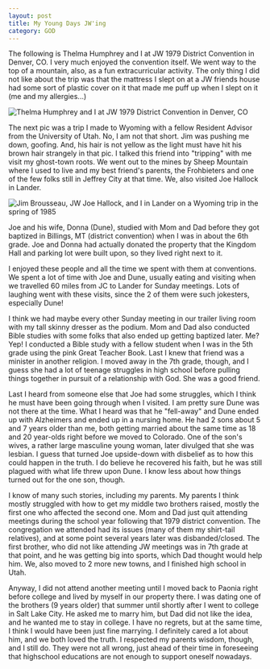 ```yaml
---
layout: post
title: My Young Days JW'ing
category: GOD
---
```


The following is Thelma Humphrey and I at JW 1979 District Convention in Denver, CO. I very much enjoyed the convention itself. We went way to the top of a mountain, also, as a fun extracurricular activity. The only thing I did not like about the trip was that the mattress I slept on at a JW friends house had some sort of plastic cover on it that made me puff up when I slept on it (me and my allergies...)

![Thelma Humphrey and I at JW 1979 District Convention in Denver, CO](https://www.keepandshare.com/userpics/h/e/a/r/tnhandstraining/2020-09/sb/methelmaassembly_edited-32748589.jpg?ts=1600404694)

The next pic was a trip I made to Wyoming with a fellow Resident Advisor from the University of Utah. No, I am not that short. Jim was pushing me down, goofing. And, his hair is not yellow as the light must have hit his brown hair strangely in that pic. I talked this friend into "tripping" with me visit my ghost-town roots. We went out to the mines by Sheep Mountain where I used to live and my best friend's parents, the Frohbieters and one of the few folks still in Jeffrey City at that time. We, also visited Joe Hallock in Lander. 

![Jim Brousseau, JW Joe Hallock, and I in Lander on a Wyoming trip in the spring of 1985](https://www.keepandshare.com/userpics/h/e/a/r/tnhandstraining/2020-09/sb/usrasjoehallock_edited-58937952.jpg?ts=1600404694)

Joe and his wife, Donna (Dune), studied with Mom and Dad before they got baptized in Billings, MT (district convention) when I was in about the 6th grade. Joe and Donna had actually donated the property that the Kingdom Hall and parking lot were built upon, so they lived right next to it. 

I enjoyed these people and all the time we spent with them at conventions. We spent a lot of time with Joe and Dune, usually eating and visiting when we travelled 60 miles from JC to Lander for Sunday meetings. Lots of laughing went with these visits, since the 2 of them were such jokesters, especially Dune!

I think we had maybe every other Sunday meeting in our trailer living room with my tall skinny dresser as the podium. Mom and Dad also conducted Bible studies with some folks that also ended up getting baptized later. Me? Yep! I conducted a Bible study with a fellow student when I was in the 5th grade using the pink Great Teacher Book. Last I knew that friend was a minister in another religion. I moved away in the 7th grade, though, and I guess she had a lot of teenage struggles in high school before pulling things together in pursuit of a relationship with God. She was a good friend.

Last I heard from someone else that Joe had some struggles, which I think he must have been going through when I visited. I am pretty sure Dune was not there at the time. What I heard was that he "fell-away" and Dune ended up with Alzheimers and ended up in a nursing home. He had 2 sons about 5 and 7 years older than me, both getting married about the same time as 18 and 20 year-olds right before we moved to Colorado. One of the son's wives, a rather large masculine young woman, later divulged that she was lesbian. I guess that turned Joe upside-down with disbelief as to how this could happen in the truth. I do believe he recovered his faith, but he was still plagued with what life threw upon Dune. I know less about how things turned out for the one son, though.

I know of many such stories, including my parents. My parents I think mostly struggled with how to get my middle two brothers raised, mostly the first one who affected the second one. Mom and Dad just quit attending meetings during the school year following that 1979 district convention. The congregation we attended had its issues (many of them my shirt-tail relatives), and at some point several years later was disbanded/closed. The first brother, who did not like attending JW meetings was in 7th grade at that point, and he was getting big into sports, which Dad thought would help him. We, also moved to 2 more new towns, and I finished high school in Utah.

Anyway, I did not attend another meeting until I moved back to Paonia right before college and lived by myself in our property there. I was dating one of the brothers (9 years older) that summer until shortly after I went to college in Salt Lake City. He asked me to marry him, but Dad did not like the idea, and he wanted me to stay in college. I have no regrets, but at the same time, I think I would have been just fine marrying. I definitely cared a lot about him, and we both loved the truth. I respected my parents wisdom, though, and I still do. They were not all wrong, just ahead of their time in foreseeing that highschool educations are not enough to support oneself nowadays.

